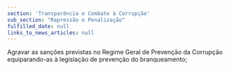 ```yaml
---
section: 'Transparência e Combate à Corrupção'
sub_section: "Repressão e Penalização"
fulfilled_date: null
links_to_news_articles: null
---
```


Agravar as sanções previstas no Regime Geral de Prevenção da Corrupção equiparando-as à legislação de prevenção do branqueamento;